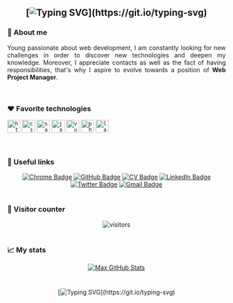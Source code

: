 <div align="center">
    
## [![Typing SVG](https://readme-typing-svg.herokuapp.com?font=calibri&color=%237370F7&size=30&center=true&vCenter=true&lines=Hi%2C+I'm+Max+!;Nice+to+meet+you+!)](https://git.io/typing-svg)

</div>

### 🚀 About me

<div align="justify"> 
    
Young passionate about web development, I am constantly looking for new challenges in order to discover new technologies and deepen my knowledge. Moreover, I appreciate contacts as well as the fact of having responsibilities, that's why I aspire to evolve towards a position of <b>Web Project Manager</b>.
  
</div>

<br>

### ❤ Favorite technologies

<div align="justify">

<code><img title="HTML" alt="html" width="30px" src="https://cdn.jsdelivr.net/gh/devicons/devicon/icons/html5/html5-original.svg" /></code>
<code><img title="CSS" alt="css" width="30px" src="https://cdn.jsdelivr.net/gh/devicons/devicon/icons/css3/css3-original.svg" /></code>
<code><img title="Sass" alt="sass" width="30px" src="https://cdn.jsdelivr.net/gh/devicons/devicon/icons/sass/sass-original.svg" /></code>
<code><img title="JavaScript" alt="javascript" width="30px" src="https://cdn.jsdelivr.net/gh/devicons/devicon/icons/javascript/javascript-original.svg" /></code>
<code><img title="VueJS" alt="vue.js" width="30px" src="https://cdn.jsdelivr.net/gh/devicons/devicon/icons/vuejs/vuejs-original.svg" /></code>
<code><img title="PHP" alt="php" width="30px" src="https://cdn.jsdelivr.net/gh/devicons/devicon/icons/php/php-original.svg" /></code>
<code><img title="Laravel" alt="laravel" width="30px" src="https://cdn.jsdelivr.net/gh/devicons/devicon/icons/laravel/laravel-plain.svg" /></code>


</div>

<br>

### 🧩 Useful links

<div align="center">
   
[![Chrome Badge](https://img.shields.io/badge/-my%20portfolio%20[fr]-94399E?logo=google-cloud&logoColor=white&style=for-the-badge)](https://maxhwk.github.io/)
[![GitHub Badge](https://img.shields.io/badge/-my%20last%20projects%20[en]-FF7200?logo=github&logoColor=white&style=for-the-badge)](https://github.com/MaxHwK?tab=repositories)
[![CV Badge](https://img.shields.io/badge/-my%20cv%20[fr]-83B81A?logo=apache&logoColor=white&style=for-the-badge)](https://maxhwk.github.io/public/assets/doc/CV_GIRON_Maxence.pdf)
[![LinkedIn Badge](https://img.shields.io/badge/-my%20linkedin%20[fr]-0A66C2?logo=linkedin&logoColor=white&style=for-the-badge)](https://www.linkedin.com/in/maxence-giron/)
[![Twitter Badge](https://img.shields.io/badge/-my%20twitter%20[en]-0A66C2?logo=twitter&logoColor=white&style=for-the-badge)](https://www.twitter.com/maxhwk_)
[![Gmail Badge](https://img.shields.io/badge/-gironmaxence.pro%20[fr/en]-EA4335?logo=gmail&logoColor=white&style=for-the-badge)](mailto:gironmaxence.pro@gmail.com)
    
</div>

#

### 👀 Visitor counter

<div align="center">
    
<img alt="visitors" src="https://profile-counter.glitch.me/MaxHwK/count.svg">
    
</div>

#

### 📈 My stats

<div align="center">
    
<a href="https://github.com/anuraghazra/github-readme-stats"><img src="https://github-readme-stats.vercel.app/api?username=MaxHwK&show_icons=true&include_all_commits=true&theme=rose_pine&hide_border=false" alt="Max GitHub Stats" /></a>

</div>

#

<div align="center">

[![Typing SVG](https://readme-typing-svg.herokuapp.com?font=calibri&color=%237370F7&size=30&center=true&vCenter=true&lines=Have+a+nice+day+!;Bye+!)](https://git.io/typing-svg)
 
</div>
